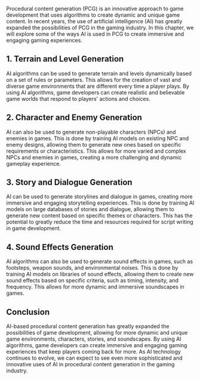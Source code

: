 
Procedural content generation (PCG) is an innovative approach to game development that uses algorithms to create dynamic and unique game content. In recent years, the use of artificial intelligence (AI) has greatly expanded the possibilities of PCG in the gaming industry. In this chapter, we will explore some of the ways AI is used in PCG to create immersive and engaging gaming experiences.

1\. Terrain and Level Generation
-------------------------------

AI algorithms can be used to generate terrain and levels dynamically based on a set of rules or parameters. This allows for the creation of vast and diverse game environments that are different every time a player plays. By using AI algorithms, game developers can create realistic and believable game worlds that respond to players' actions and choices.

2\. Character and Enemy Generation
---------------------------------

AI can also be used to generate non-playable characters (NPCs) and enemies in games. This is done by training AI models on existing NPC and enemy designs, allowing them to generate new ones based on specific requirements or characteristics. This allows for more varied and complex NPCs and enemies in games, creating a more challenging and dynamic gameplay experience.

3\. Story and Dialogue Generation
--------------------------------

AI can be used to generate storylines and dialogue in games, creating more immersive and engaging storytelling experiences. This is done by training AI models on large databases of stories and dialogue, allowing them to generate new content based on specific themes or characters. This has the potential to greatly reduce the time and resources required for script writing in game development.

4\. Sound Effects Generation
---------------------------

AI algorithms can also be used to generate sound effects in games, such as footsteps, weapon sounds, and environmental noises. This is done by training AI models on libraries of sound effects, allowing them to create new sound effects based on specific criteria, such as timing, intensity, and frequency. This allows for more dynamic and immersive soundscapes in games.

Conclusion
----------

AI-based procedural content generation has greatly expanded the possibilities of game development, allowing for more dynamic and unique game environments, characters, stories, and soundscapes. By using AI algorithms, game developers can create immersive and engaging gaming experiences that keep players coming back for more. As AI technology continues to evolve, we can expect to see even more sophisticated and innovative uses of AI in procedural content generation in the gaming industry.
